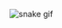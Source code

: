 
  ![snake gif](https://github.com/lucas-macedo-dev/lucas-macedo-dev/blob/output/github-contribution-grid-snake.svg)
